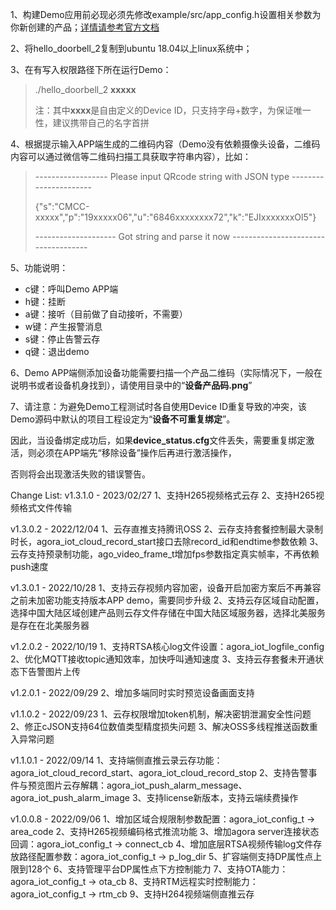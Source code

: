 1、构建Demo应用前必现必须先修改example/src/app_config.h设置相关参数为你新创建的产品；[详情请参考官方文档](https://docs.agora.io/cn/iot-apaas/device_media_call?platform=All%20Platforms)

2、将hello_doorbell_2复制到ubuntu 18.04以上linux系统中；

3、在有写入权限路径下所在运行Demo：
>./hello_doorbell_2 **xxxxx**
>
>注：其中**xxxx**是自由定义的Device ID，只支持字母+数字，为保证唯一性，建议携带自己的名字首拼

4、根据提示输入APP端生成的二维码内容（Demo没有依赖摄像头设备，二维码内容可以通过微信等二维码扫描工具获取字符串内容），比如：
>------------------ Please input QRcode string with JSON type ----------------------
>
>{"s":"CMCC-xxxxx","p":"19xxxxx06","u":"6846xxxxxxxx72","k":"EJIxxxxxxxOl5"}
>
>-------------------- Got string and parse it now ------------------------------------

5、功能说明：
- c键：呼叫Demo APP端
- h键：挂断
- a键：接听（目前做了自动接听，不需要）
- w键：产生报警消息
- s键：停止告警云存
- q键：退出demo

6、Demo APP端侧添加设备功能需要扫描一个产品二维码（实际情况下，一般在说明书或者设备机身找到），请使用目录中的“**设备产品码.png**”

7、请注意：为避免Demo工程测试时各自使用Device ID重复导致的冲突，该Demo源码中默认的项目工程设定为“**设备不可重复绑定**”。

因此，当设备绑定成功后，如果**device_status.cfg**文件丢失，需要重复绑定激活，则必须在APP端先“移除设备”操作后再进行激活操作，

否则将会出现激活失败的错误警告。

Change List:
v1.3.1.0 - 2023/02/27
1、支持H265视频格式云存
2、支持H265视频格式文件传输

v1.3.0.2 - 2022/12/04
1、云存直推支持腾讯OSS
2、云存支持套餐控制最大录制时长，agora_iot_cloud_record_start接口去除record_id和endtime参数依赖
3、云存支持预录制功能，ago_video_frame_t增加fps参数指定真实帧率，不再依赖push速度

v1.3.0.1 - 2022/10/28
1、支持云存视频内容加密，设备开启加密方案后不再兼容之前未加密功能支持版本APP demo，需要同步升级
2、支持云存区域自动配置，选择中国大陆区域创建产品则云存文件存储在中国大陆区域服务器，选择北美服务是存在在北美服务器

v1.2.0.2 - 2022/10/19
1、支持RTSA核心log文件设置：agora_iot_logfile_config
2、优化MQTT接收topic通知效率，加快呼叫通知速度
3、支持云存套餐未开通状态下告警图片上传

v1.2.0.1 - 2022/09/29
2、增加多端同时实时预览设备画面支持

v1.1.0.2 - 2022/09/23
1、云存权限增加token机制，解决密钥泄漏安全性问题
2、修正cJSON支持64位数值类型精度损失问题
3、解决OSS多线程推送函数重入异常问题

v1.1.0.1 - 2022/09/14
1、支持端侧直推云录云存功能：agora_iot_cloud_record_start、agora_iot_cloud_record_stop
2、支持告警事件与预览图片云存解耦：agora_iot_push_alarm_message、agora_iot_push_alarm_image
3、支持license新版本，支持云端续费操作

v1.0.0.8 - 2022/09/06
1、增加区域合规限制参数配置：agora_iot_config_t -> area_code
2、支持H265视频编码格式推流功能
3、增加agora server连接状态回调：agora_iot_config_t -> connect_cb
4、增加底层RTSA视频传输log文件存放路径配置参数：agora_iot_config_t -> p_log_dir
5、扩容端侧支持DP属性点上限到128个
6、支持管理平台DP属性点下方控制能力
7、支持OTA能力：agora_iot_config_t -> ota_cb
8、支持RTM远程实时控制能力：agora_iot_config_t -> rtm_cb
9、支持H264视频端侧直推云存